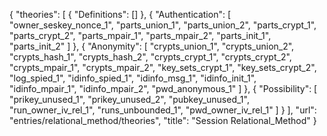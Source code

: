 {
    "theories": [
        {
            "Definitions": []
        },
        {
            "Authentication": [
                "owner_seskey_nonce_1",
                "parts_union_1",
                "parts_union_2",
                "parts_crypt_1",
                "parts_crypt_2",
                "parts_mpair_1",
                "parts_mpair_2",
                "parts_init_1",
                "parts_init_2"
            ]
        },
        {
            "Anonymity": [
                "crypts_union_1",
                "crypts_union_2",
                "crypts_hash_1",
                "crypts_hash_2",
                "crypts_crypt_1",
                "crypts_crypt_2",
                "crypts_mpair_1",
                "crypts_mpair_2",
                "key_sets_crypt_1",
                "key_sets_crypt_2",
                "log_spied_1",
                "idinfo_spied_1",
                "idinfo_msg_1",
                "idinfo_init_1",
                "idinfo_mpair_1",
                "idinfo_mpair_2",
                "pwd_anonymous_1"
            ]
        },
        {
            "Possibility": [
                "prikey_unused_1",
                "prikey_unused_2",
                "pubkey_unused_1",
                "run_owner_iv_rel_1",
                "runs_unbounded_1",
                "pwd_owner_iv_rel_1"
            ]
        }
    ],
    "url": "entries/relational_method/theories",
    "title": "Session Relational_Method"
}